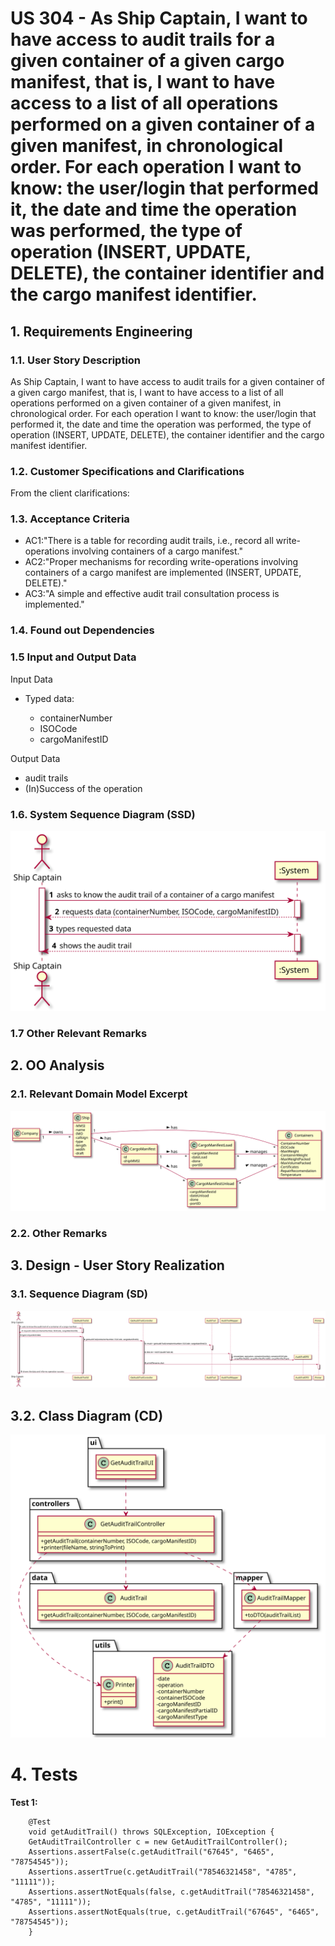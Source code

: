 # US 304 - As Ship Captain, I want to have access to audit trails for a given container of a given cargo manifest, that is, I want to have access to a list of all operations performed on a given container of a given manifest, in chronological order. For each operation I want to know: the user/login that performed it, the date and time the operation was performed, the type of operation (INSERT, UPDATE, DELETE), the container identifier and the cargo manifest identifier.

## 1. Requirements Engineering

### 1.1. User Story Description

As Ship Captain, I want to have access to audit trails for a given container of a given cargo manifest, that is, I want to have access to a list of all operations performed on a given container of a given manifest, in chronological order. For each operation I want to know: the user/login that performed it, the date and time the operation was performed, the type of operation (INSERT, UPDATE, DELETE), the container identifier and the cargo manifest identifier.

### 1.2. Customer Specifications and Clarifications


From the client clarifications:



### 1.3. Acceptance Criteria


* AC1:"There is a table for recording audit trails, i.e., record all write-operations involving containers of a cargo manifest."
* AC2:"Proper mechanisms for recording write-operations involving containers of a cargo manifest are implemented (INSERT, UPDATE, DELETE)."
* AC3:"A simple and effective audit trail consultation process is implemented."

### 1.4. Found out Dependencies


### 1.5 Input and Output Data


Input Data

* Typed data:
  	
	* containerNumber
	* ISOCode
	* cargoManifestID

Output Data

* audit trails
* (In)Success of the operation


### 1.6. System Sequence Diagram (SSD)


![US304-SSD](US304_SSD.svg)


### 1.7 Other Relevant Remarks




## 2. OO Analysis

### 2.1. Relevant Domain Model Excerpt

![US304-MD](US304_DM.svg)

### 2.2. Other Remarks




## 3. Design - User Story Realization

### 3.1. Sequence Diagram (SD)


![US304-SD](US304_SD.svg)

## 3.2. Class Diagram (CD)


![US304-CD](US304_CD.svg)

# 4. Tests


**Test 1:** 

		@Test
		void getAuditTrail() throws SQLException, IOException {
        GetAuditTrailController c = new GetAuditTrailController();
        Assertions.assertFalse(c.getAuditTrail("67645", "6465", "78754545"));
        Assertions.assertTrue(c.getAuditTrail("78546321458", "4785", "11111"));
        Assertions.assertNotEquals(false, c.getAuditTrail("78546321458", "4785", "11111"));
        Assertions.assertNotEquals(true, c.getAuditTrail("67645", "6465", "78754545"));
		}


